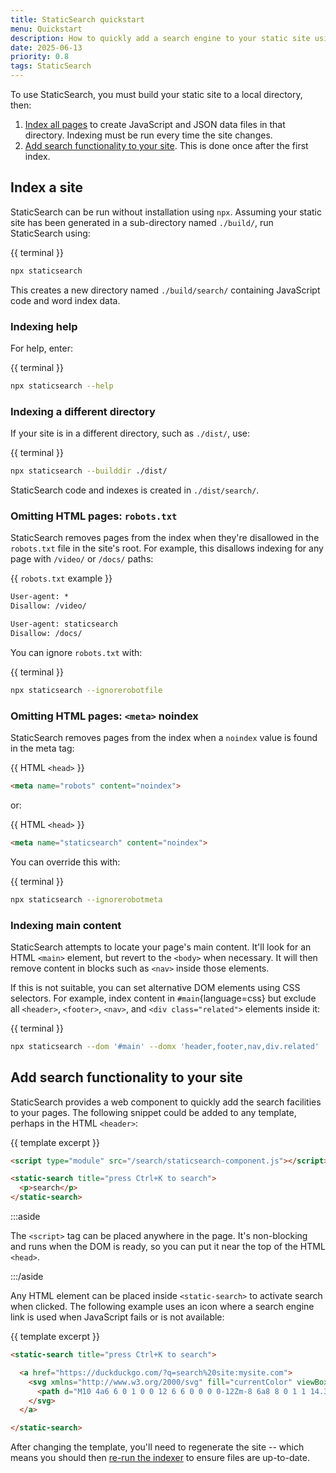 ```yaml
---
title: StaticSearch quickstart
menu: Quickstart
description: How to quickly add a search engine to your static site using StaticSearch.
date: 2025-06-13
priority: 0.8
tags: StaticSearch
---
```


To use StaticSearch, you must build your static site to a local directory, then:

1. [Index all pages](#index-a-site) to create JavaScript and JSON data files in that directory. Indexing must be run every time the site changes.
1. [Add search functionality to your site](#add-search-functionality-to-your-site). This is done once after the first index.


## Index a site

StaticSearch can be run without installation using `npx`. Assuming your static site has been generated in a sub-directory named `./build/`, run StaticSearch using:

{{ terminal }}
```bash
npx staticsearch
```

This creates a new directory named `./build/search/` containing JavaScript code and word index data.


### Indexing help

For help, enter:

{{ terminal }}
```bash
npx staticsearch --help
```


### Indexing a different directory

If your site is in a different directory, such as `./dist/`, use:

{{ terminal }}
```bash
npx staticsearch --builddir ./dist/
```

StaticSearch code and indexes is created in `./dist/search/`.


### Omitting HTML pages: `robots.txt`

StaticSearch removes pages from the index when they're disallowed in the `robots.txt` file in the site's root. For example, this disallows indexing for any page with `/video/` or `/docs/` paths:

{{ `robots.txt` example }}
```txt
User-agent: *
Disallow: /video/

User-agent: staticsearch
Disallow: /docs/
```

You can ignore `robots.txt` with:

{{ terminal }}
```bash
npx staticsearch --ignorerobotfile
```


### Omitting HTML pages: `<meta>` noindex

StaticSearch removes pages from the index when a `noindex` value is found in the meta tag:

{{ HTML `<head>` }}
```html
<meta name="robots" content="noindex">
```

or:

{{ HTML `<head>` }}
```html
<meta name="staticsearch" content="noindex">
```

You can override this with:

{{ terminal }}
```bash
npx staticsearch --ignorerobotmeta
```


### Indexing main content

StaticSearch attempts to locate your page's main content. It'll look for an HTML `<main>` element, but revert to the `<body>` when necessary. It will then remove content in blocks such as `<nav>` inside those elements.

If this is not suitable, you can set alternative DOM elements using CSS selectors. For example, index content in `#main`{language=css} but exclude all `<header>`, `<footer>`, `<nav>`, and `<div class="related">` elements inside it:

{{ terminal }}
```bash
npx staticsearch --dom '#main' --domx 'header,footer,nav,div.related'
```


## Add search functionality to your site

StaticSearch provides a web component to quickly add the search facilities to your pages. The following snippet could be added to any template, perhaps in the HTML `<header>`:

{{ template excerpt }}
```html
<script type="module" src="/search/staticsearch-component.js"></script>

<static-search title="press Ctrl+K to search">
  <p>search</p>
</static-search>
```

:::aside

The `<script>` tag can be placed anywhere in the page. It's non-blocking and runs when the DOM is ready, so you can put it near the top of the HTML `<head>`.

:::/aside

Any HTML element can be placed inside `<static-search>` to activate search when clicked. The following example uses an icon where a search engine link is used when JavaScript fails or is not available:

{{ template excerpt }}
```html
<static-search title="press Ctrl+K to search">

  <a href="https://duckduckgo.com/?q=search%20site:mysite.com">
    <svg xmlns="http://www.w3.org/2000/svg" fill="currentColor" viewBox="0 0 24 24">
      <path d="M10 4a6 6 0 1 0 0 12 6 6 0 0 0 0-12Zm-8 6a8 8 0 1 1 14.3 5l5.4 5.3a1 1 0 0 1-1.4 1.4l-5.4-5.4A8 8 0 0 1 2 10Z"></path>
    </svg>
  </a>

</static-search>
```

After changing the template, you'll need to regenerate the site -- which means you should then [re-run the indexer](#index-a-site) to ensure files are up-to-date.
